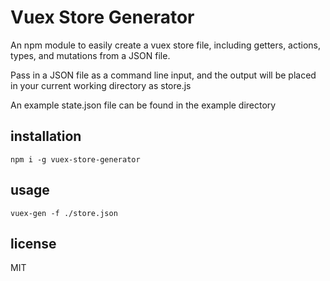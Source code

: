 # Vuex Store Generator

An npm module to easily create a vuex store file, including getters, actions, types, and mutations from a JSON file. 

Pass in a JSON file as a command line input, and the output will be placed in your current working directory as store.js

An example state.json file can be found in the example directory

## installation

`npm i -g vuex-store-generator`

## usage

`vuex-gen -f ./store.json`

## license

MIT
